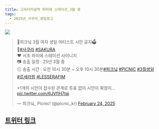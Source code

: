 ```yaml
---
title: 고속터미널역 파미에 스테이션_3월 중
tags:
  - 2025년_사쿠라_생일광고
---
```


<img src="https://pbs.twimg.com/ext_tw_video_thumb/1893949106415890433/pu/img/ccnCU-dfhAj_kWKI.jpg" >
<blockquote class="twitter-tweet" data-media-max-width="560"><p lang="ko" dir="ltr">💙피크닠 3월 여자 생일 아티스트 시안 공지🗳️<br>💚<a href="https://twitter.com/hashtag/%EC%82%AC%EC%BF%A0%EB%9D%BC?src=hash&amp;ref_src=twsrc%5Etfw">#사쿠라</a> <a href="https://twitter.com/hashtag/SAKURA?src=hash&amp;ref_src=twsrc%5Etfw">#SAKURA</a> <br>❤️ 서초 파미에 스테이션 사이니지<br>📷 송출 일정 : 25년 3월 중<br>🕖 송출 시간 : 오전 10시 30분 ~ 오후 10시 30분<a href="https://twitter.com/hashtag/%ED%94%BC%ED%81%AC%EB%8B%A0?src=hash&amp;ref_src=twsrc%5Etfw">#피크닠</a> <a href="https://twitter.com/hashtag/PICNIC?src=hash&amp;ref_src=twsrc%5Etfw">#PICNIC</a> <a href="https://twitter.com/hashtag/3%EC%9B%94%EC%83%9D%EC%9D%BC?src=hash&amp;ref_src=twsrc%5Etfw">#3월생일</a> <a href="https://twitter.com/hashtag/%EB%A5%B4%EC%84%B8%EB%9D%BC%ED%95%8C?src=hash&amp;ref_src=twsrc%5Etfw">#르세라핌</a> <a href="https://twitter.com/hashtag/LESSERAFIM?src=hash&amp;ref_src=twsrc%5Etfw">#LESSERAFIM</a> <br><br>*1개의 시안이 접수된 관계로 투표 없이 시안이 확정이… <a href="https://t.co/6JVflH7tai">pic.twitter.com/6JVflH7tai</a></p>&mdash; 피크닠_ Picnic! (@picnic_kr) <a href="https://twitter.com/picnic_kr/status/1893949173247955014?ref_src=twsrc%5Etfw">February 24, 2025</a></blockquote>

## [트위터 링크](https://x.com/picnic_kr/status/1893949173247955014)